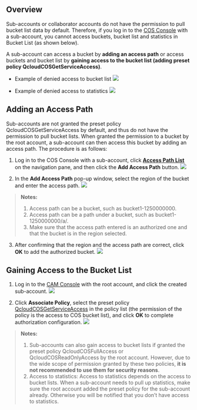 ## Overview
Sub-accounts or collaborator accounts do not have the permission to pull bucket list data by default. Therefore, if you log in to the [COS Console](https://intl.cloud.tencent.com/login) with a sub-account, you cannot access buckets, bucket list and statistics in Bucket List (as shown below).

A sub-account can access a bucket by **adding an access path** or access buckets and bucket list by **gaining access to the bucket list (adding preset policy QcloudCOSGetServiceAccess)**.

- Example of denied access to bucket list
![](https://main.qcloudimg.com/raw/4798331dcf8325cf4d9030b30713da22.png)

- Example of denied access to statistics
![](https://main.qcloudimg.com/raw/829488230eb63c793708178db4a0ce0a.png)

## Adding an Access Path
Sub-accounts are not granted the preset policy QcloudCOSGetServiceAccess by default, and thus do not have the permission to pull bucket lists. When granted the permission to a bucket by the root account, a sub-account can then access this bucket by adding an access path. The procedure is as follows:

1. Log in to the COS Console with a sub-account, click [**Access Path List**](https://console.cloud.tencent.com/cos5/access_path) on the navigation pane, and then click the **Add Access Path** button.
![](https://main.qcloudimg.com/raw/31f9c6789558742cda6480d467218b2e.png)

2. In the **Add Access Path** pop-up window, select the region of the bucket and enter the access path.
![](https://main.qcloudimg.com/raw/3ad7c9c3738764da2d76e8c1e194a9e2.png)
>**Notes:**
> 1. Access path can be a bucket, such as bucket1-1250000000.
> 2. Access path can be a path under a bucket, such as bucket1-1250000000/a/.
> 3. Make sure that the access path entered is an authorized one and that the bucket is in the region selected.

3. After confirming that the region and the access path are correct, click **OK** to add the authorized bucket.
![](https://main.qcloudimg.com/raw/b6910c523c8e6ca8f2aae26d7e7e9fad.png)

## Gaining Access to the Bucket List

1. Log in to the [CAM Console](https://console.cloud.tencent.com/cam) with the root account, and click the created sub-account.
![](https://main.qcloudimg.com/raw/741793a9b2875dbcf73a5aa1d3069a80.png)

2. Click **Associate Policy**, select the preset policy [QcloudCOSGetServiceAccess](https://console.cloud.tencent.com/cam/policy/detail/2158379&QcloudCOSGetServiceAccess&2) in the policy list (the permission of the policy is the access to COS bucket list), and click **OK** to complete authorization configuration.
![](https://main.qcloudimg.com/raw/f8e244ba70db795c17d7306ea21efbb8.png)
>**Notes:**
> 1. Sub-accounts can also gain access to bucket lists if granted the preset policy QcloudCOSFullAccess or QcloudCOSReadOnlyAccess by the root account. However, due to the wide scope of permission granted by these two policies, **it is not recommended to use them for security reasons**.
> 2. Access to statistics: Access to statistics depends on the access to bucket lists. When a sub-account needs to pull up statistics, make sure the root account added the preset policy  for the sub-account already. Otherwise you will be notified that you don’t have access to statistics.


